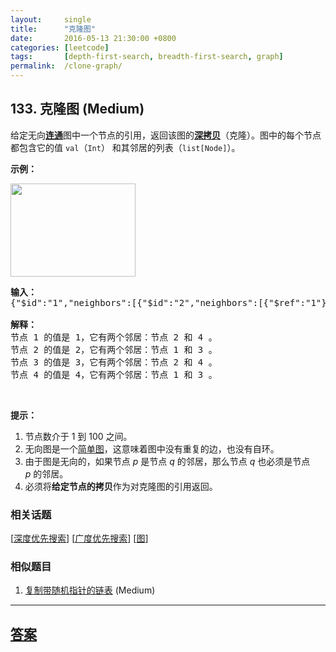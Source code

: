 ```yaml
---
layout:     single
title:      "克隆图"
date:       2016-05-13 21:30:00 +0800
categories: [leetcode]
tags:       [depth-first-search, breadth-first-search, graph]
permalink:  /clone-graph/
---
```


## 133. 克隆图 (Medium)

<p>给定无向<a href="https://baike.baidu.com/item/连通图/6460995?fr=aladdin" target="_blank"><strong>连通</strong></a>图中一个节点的引用，返回该图的<a href="https://baike.baidu.com/item/深拷贝/22785317?fr=aladdin" target="_blank"><strong>深拷贝</strong></a>（克隆）。图中的每个节点都包含它的值 <code>val</code>（<code>Int</code>） 和其邻居的列表（<code>list[Node]</code>）。</p>

<p><strong>示例：</strong></p>

<p><img alt="" src="https://assets.leetcode-cn.com/aliyun-lc-upload/uploads/2019/02/23/113_sample.png" style="height: 149px; width: 200px;"></p>

<pre><strong>输入：
</strong>{&quot;$id&quot;:&quot;1&quot;,&quot;neighbors&quot;:[{&quot;$id&quot;:&quot;2&quot;,&quot;neighbors&quot;:[{&quot;$ref&quot;:&quot;1&quot;},{&quot;$id&quot;:&quot;3&quot;,&quot;neighbors&quot;:[{&quot;$ref&quot;:&quot;2&quot;},{&quot;$id&quot;:&quot;4&quot;,&quot;neighbors&quot;:[{&quot;$ref&quot;:&quot;3&quot;},{&quot;$ref&quot;:&quot;1&quot;}],&quot;val&quot;:4}],&quot;val&quot;:3}],&quot;val&quot;:2},{&quot;$ref&quot;:&quot;4&quot;}],&quot;val&quot;:1}

<strong>解释：</strong>
节点 1 的值是 1，它有两个邻居：节点 2 和 4 。
节点 2 的值是 2，它有两个邻居：节点 1 和 3 。
节点 3 的值是 3，它有两个邻居：节点 2 和 4 。
节点 4 的值是 4，它有两个邻居：节点 1 和 3 。
</pre>

<p>&nbsp;</p>

<p><strong>提示：</strong></p>

<ol>
	<li>节点数介于 1 到 100 之间。</li>
	<li>无向图是一个<a href="https://baike.baidu.com/item/简单图/1680528?fr=aladdin" target="_blank">简单图</a>，这意味着图中没有重复的边，也没有自环。</li>
	<li>由于图是无向的，如果节点 <em>p</em> 是节点 <em>q</em> 的邻居，那么节点 <em>q</em> 也必须是节点 <em>p</em>&nbsp;的邻居。</li>
	<li>必须将<strong>给定节点的拷贝</strong>作为对克隆图的引用返回。</li>
</ol>

### 相关话题
  [[深度优先搜索](https://github.com/openset/leetcode/tree/master/tag/depth-first-search/README.md)]
  [[广度优先搜索](https://github.com/openset/leetcode/tree/master/tag/breadth-first-search/README.md)]
  [[图](https://github.com/openset/leetcode/tree/master/tag/graph/README.md)]

### 相似题目
  1. [复制带随机指针的链表](/copy-list-with-random-pointer) (Medium)

---

## [答案](https://github.com/openset/leetcode/tree/master/problems/clone-graph)
